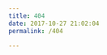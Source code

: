 ```yaml
---
title: 404
date: 2017-10-27 21:02:04
permalink: /404

---
```


<html>

<script type="text/javascript" src="//qzonestyle.gtimg.cn/qzone/hybrid/app/404/search_children.js" charset="utf-8" homePageUrl="https://myndtt.github.io" homePageName="回到我的主页"></script>

</html>